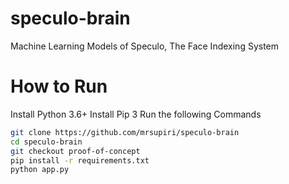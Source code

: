 # speculo-brain
Machine Learning Models of Speculo, The Face Indexing System
# How to Run
Install Python 3.6+
Install Pip 3
Run the following Commands
```sh
git clone https://github.com/mrsupiri/speculo-brain
cd speculo-brain
git checkout proof-of-concept
pip install -r requirements.txt
python app.py
```
